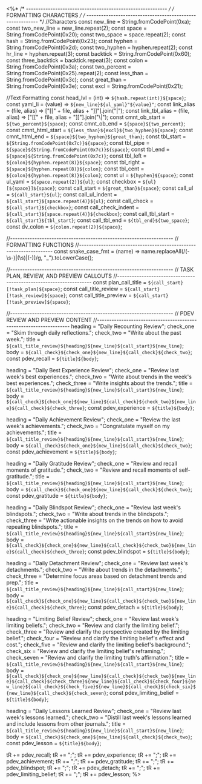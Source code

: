 <%*
/* ---------------------------------------------------------- */
/*                    FORMATTING CHARACTERS                   */
/* ---------------------------------------------------------- */
//Characters
const new_line = String.fromCodePoint(0xa);
const two_new_line = new_line.repeat(2);
const space = String.fromCodePoint(0x20);
const two_space = space.repeat(2);
const hash = String.fromCodePoint(0x23);
const hyphen = String.fromCodePoint(0x2d);
const two_hyphen = hyphen.repeat(2);
const hr_line = hyphen.repeat(3);
const backtick = String.fromCodePoint(0x60);
const three_backtick = backtick.repeat(3);
const colon = String.fromCodePoint(0x3a);
const two_percent = String.fromCodePoint(0x25).repeat(2);
const less_than = String.fromCodePoint(0x3c);
const great_than = String.fromCodePoint(0x3e);
const excl = String.fromCodePoint(0x21);

//Text Formatting
const head_lvl = (int) => `${hash.repeat(int)}${space}`;
const yaml_li = (value) => `${new_line}${ul_yaml}"${value}"`;
const link_alias = (file, alias) => ["[[" + file, alias + "]]"].join("|");
const link_tbl_alias = (file, alias) => ["[[" + file, alias + "]]"].join("\\|");
const cmnt_ob_start = `${two_percent}${space}`;
const cmnt_ob_end = `${space}${two_percent}`;
const cmnt_html_start = `${less_than}${excl}${two_hyphen}${space}`;
const cmnt_html_end = `${space}${two_hyphen}${great_than}`;
const tbl_start = `${String.fromCodePoint(0x7c)}${space}`;
const tbl_pipe = `${space}${String.fromCodePoint(0x7c)}${space}`;
const tbl_end = `${space}${String.fromCodePoint(0x7c)}`;
const tbl_left = `${colon}${hyphen.repeat(8)}${space}`;
const tbl_right = `${space}${hyphen.repeat(8)}${colon}`;
const tbl_cent = `${colon}${hyphen.repeat(8)}${colon}`;
const ul = `${hyphen}${space}`;
const ul_yaml = `${space.repeat(2)}${ul}`;
const checkbox = `${ul}[${space}]${space}`;
const call_start = `${great_than}${space}`;
const call_ul = `${call_start}${ul}`;
const call_ul_indent = `${call_start}${space.repeat(4)}${ul}`;
const call_check = `${call_start}${checkbox}`;
const call_check_indent = `${call_start}${space.repeat(4)}${checkbox}`;
const call_tbl_start = `${call_start}${tbl_start}`;
const call_tbl_end = `${tbl_end}${two_space}`;
const dv_colon = `${colon.repeat(2)}${space}`;

//-------------------------------------------------------------------
// FORMATTING FUNCTIONS
//-------------------------------------------------------------------
const snake_case_fmt = (name) =>
  name.replaceAll(/(\-\s\-)|(\s)|(\-)]/g, "_").toLowerCase();

//-------------------------------------------------------------------
// TASK PLAN, REVIEW, AND PREVIEW CALLOUTS
//-------------------------------------------------------------------
const plan_call_title = `${call_start}[!task_plan]${space}`;
const call_title_review = `${call_start}[!task_review]${space}`;
const call_title_preview = `${call_start}[!task_preview]${space}`;

//-------------------------------------------------------------------
// PDEV REVIEW AND PREVIEW CONTENT
//-------------------------------------------------------------------
heading = "Daily Recounting Review";
check_one = "Skim through daily reflections.";
check_two = "Write about the past week.";
title = `${call_title_review}${heading}${new_line}${call_start}${new_line}`;
body = `${call_check}${check_one}${new_line}${call_check}${check_two}`;
const pdev_recall = `${title}${body}`;

heading = "Daily Best Experience Review";
check_one = "Review last week's best experiences.";
check_two = "Write about trends in the week's best experiences.";
check_three = "Write insights about the trends.";
title = `${call_title_review}${heading}${new_line}${call_start}${new_line}`;
body = `${call_check}${check_one}${new_line}${call_check}${check_two}${new_line}${call_check}${check_three}`;
const pdev_experience = `${title}${body}`;

heading = "Daily Achievement Review";
check_one = "Review the last week's achievements.";
check_two = "Congratulate myself on my achievements.";
title = `${call_title_review}${heading}${new_line}${call_start}${new_line}`;
body = `${call_check}${check_one}${new_line}${call_check}${check_two}`;
const pdev_achievement = `${title}${body}`;

heading = "Daily Gratitude Review";
check_one = "Review and recall moments of gratitude.";
check_two = "Review and recall moments of self-gratitude.";
title = `${call_title_review}${heading}${new_line}${call_start}${new_line}`;
body = `${call_check}${check_one}${new_line}${call_check}${check_two}`;
const pdev_gratitude = `${title}${body}`;

heading = "Daily Blindspot Review";
check_one = "Review last week's blindspots.";
check_two = "Write about trends in the blindspots.";
check_three = "Write actionable insights on the trends on how to avoid repeating blindspots.";
title = `${call_title_review}${heading}${new_line}${call_start}${new_line}`;
body = `${call_check}${check_one}${new_line}${call_check}${check_two}${new_line}${call_check}${check_three}`;
const pdev_blindspot = `${title}${body}`;

heading = "Daily Detachment Review";
check_one = "Review last week's detachments.";
check_two = "Write about trends in the detachments.";
check_three = "Determine focus areas based on detachment trends and prep.";
title = `${call_title_review}${heading}${new_line}${call_start}${new_line}`;
body = `${call_check}${check_one}${new_line}${call_check}${check_two}${new_line}${call_check}${check_three}`;
const pdev_detach = `${title}${body}`;

heading = "Limiting Belief Review";
check_one = "Review last week's limiting beliefs.";
check_two = "Review and clarify the limiting belief.";
check_three = "Review and clarify the perspective created by the limiting belief.";
check_four = "Review and clarify the limiting belief's effect and cost.";
check_five = "Review and clarify the limiting belief's background.";
check_six = "Review and clarify the limiting belief's reframing.";
check_seven = "Review and clarify the limiting truth's affirmation.";
title = `${call_title_review}${heading}${new_line}${call_start}${new_line}`;
body = `${call_check}${check_one}${new_line}${call_check}${check_two}${new_line}${call_check}${check_three}${new_line}${call_check}${check_four}${new_line}${call_check}${check_five}${new_line}${call_check}${check_six}${new_line}${call_check}${check_seven}`;
const pdev_limiting_belief = `${title}${body}`;

heading = "Daily Lessons Learned Review";
check_one = "Review last week's lessons learned.";
check_two = "Distill last week's lessons learned and include lessons from other journals.";
title = `${call_title_review}${heading}${new_line}${call_start}${new_line}`;
body = `${call_check}${check_one}${new_line}${call_check}${check_two}`;
const pdev_lesson = `${title}${body}`;

tR += pdev_recall;
tR += ";";
tR += pdev_experience;
tR += ";";
tR += pdev_achievement;
tR += ";";
tR += pdev_gratitude;
tR += ";";
tR += pdev_blindspot;
tR += ";";
tR += pdev_detach;
tR += ";";
tR += pdev_limiting_belief;
tR += ";";
tR += pdev_lesson;
%>